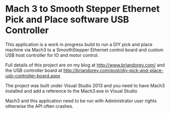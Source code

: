 Mach 3 to Smooth Stepper Ethernet Pick and Place software USB Controller
====================
This application is a work in progress build to run a DIY pick and place machine via Mach3 to a SmoothStepper Ethernet control board and custom USB host controller for IO and motor control.

Full details of this project are on my blog at http://www.briandorey.com/ and the USB controller board at http://briandorey.com/post/diy-pick-and-place-usb-controller-board.aspx

The project was built under Visual Studio 2013 and you need to have Mach3 installed and add a reference to the Mach3.exe in Visual Studio

Mach3 and this application need to be run with Administrator user rights otherwise the API often crashes.
